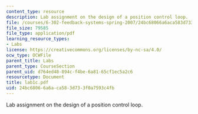 ```yaml
---
content_type: resource
description: Lab assignment on the design of a position control loop.
file: /courses/6-302-feedback-systems-spring-2007/24bc68066a6aca583d733f0a7593c4fb_lab1c.pdf
file_size: 79585
file_type: application/pdf
learning_resource_types:
- Labs
license: https://creativecommons.org/licenses/by-nc-sa/4.0/
ocw_type: OCWFile
parent_title: Labs
parent_type: CourseSection
parent_uid: d764ed48-894c-f4be-6a81-65cf1ec5a2c6
resourcetype: Document
title: lab1c.pdf
uid: 24bc6806-6a6a-ca58-3d73-3f0a7593c4fb
---
```

Lab assignment on the design of a position control loop.